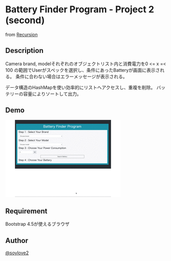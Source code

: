 # Battery Finder Program - Project 2 (second)
from [Recursion](https://recursionist.io)

## Description
Camera brand, modelそれぞれのオブジェクトリスト内と消費電力を0 <= x =< 100 の範囲でUserがスペックを選択し、条件にあったBatteryが画面に表示される。
条件に合わない場合はエラーメッセージが表示される。

データ構造のHashMapを使い効率的にリストへアクセスし、重複を削除。
バッテリーの容量によりソートして出力。

## Demo
![demo](demo.gif)

## Requirement
Bootstrap 4.5が使えるブラウザ

## Author
[@soylove2](https://twitter.com/soylove2)

